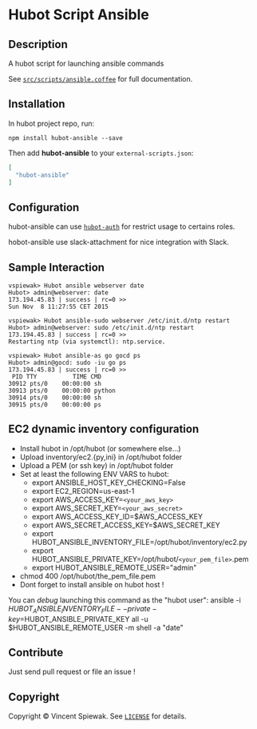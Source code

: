 # Hubot Script Ansible

## Description

A hubot script for launching ansible commands

See [`src/scripts/ansible.coffee`](src/scripts/ansible.coffee) for full documentation.


## Installation

In hubot project repo, run:

`npm install hubot-ansible --save`

Then add **hubot-ansible** to your `external-scripts.json`:

```json
[
  "hubot-ansible"
]
```


## Configuration

hubot-ansible can use [`hubot-auth`](https://github.com/hubot-scripts/hubot-auth) for restrict usage to certains roles.

hobot-ansible use slack-attachment for nice integration with Slack.


## Sample Interaction

```
vspiewak> Hubot ansible webserver date
Hubot> admin@webserver: date
173.194.45.83 | success | rc=0 >>
Sun Nov  8 11:27:55 CET 2015

vspiewak> Hubot ansible-sudo webserver /etc/init.d/ntp restart
Hubot> admin@webserver: sudo /etc/init.d/ntp restart
173.194.45.83 | success | rc=0 >>
Restarting ntp (via systemctl): ntp.service.

vspiewak> Hubot ansible-as go gocd ps
Hubot> admin@gocd: sudo -iu go ps
173.194.45.83 | success | rc=0 >>
 PID TTY          TIME CMD
30912 pts/0    00:00:00 sh
30913 pts/0    00:00:00 python
30914 pts/0    00:00:00 sh
30915 pts/0    00:00:00 ps
```


## EC2 dynamic inventory configuration

* Install hubot in /opt/hubot (or somewhere else...)
* Upload inventory/ec2.{py,ini} in /opt/hubot folder
* Upload a PEM (or ssh key) in /opt/hubot folder
* Set at least the following ENV VARS to hubot:
  - export ANSIBLE_HOST_KEY_CHECKING=False
  - export EC2_REGION=us-east-1
  - export AWS_ACCESS_KEY=`<your_aws_key>`
  - export AWS_SECRET_KEY=`<your_aws_secret>`
  - export AWS_ACCESS_KEY_ID=$AWS_ACCESS_KEY
  - export AWS_SECRET_ACCESS_KEY=$AWS_SECRET_KEY
  - export HUBOT_ANSIBLE_INVENTORY_FILE=/opt/hubot/inventory/ec2.py
  - export HUBOT_ANSIBLE_PRIVATE_KEY=/opt/hubot/`<your_pem_file>`.pem
  - export HUBOT_ANSIBLE_REMOTE_USER="admin"
* chmod 400 /opt/hubot/the_pem_file.pem
* Dont forget to install ansible on hubot host !

You can *debug* launching this command as the "hubot user":
    ansible -i $HUBOT_ANSIBLE_INVENTORY_FILE --private-key=$HUBOT_ANSIBLE_PRIVATE_KEY all -u $HUBOT_ANSIBLE_REMOTE_USER -m shell -a "date"


## Contribute

Just send pull request or file an issue !


## Copyright

Copyright &copy; Vincent Spiewak. See [`LICENSE`](LICENSE) for details.

